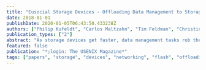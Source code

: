 ```yaml
---
title: "Eusocial Storage Devices - Offloading Data Management to Storage Devices that Can Act Collectively"
date: 2018-01-01
publishDate: 2020-01-05T06:43:50.433238Z
authors: ["Philip Kufeldt", "Carlos Maltzahn", "Tim Feldman", "Christine Green", "Grant Mackey", "Shingo Tanaka"]
publication_types: ["2"]
abstract: "As storage devices get faster, data management tasks rob the host of CPU cycles and DDR bandwidth. In this article, we examine a new interface to storage devices that can leverage existing and new CPU and DRAM resources to take over data management tasks like availability, recovery, and migrations. This new interface provides a roadmap for device-to-device interactions and more powerful storage devices capable of providing in-store compute services that can dramatically improve performance. We call such storage devices ``eusocial'' because we are inspired by eusocial insects like ants, termites, and bees, which as individuals are primitive but collectively accomplish amazing things."
featured: false
publication: "*;login: The USENIX Magazine*"
tags: ["papers", "storage", "devices", "networking", "flash", "offloading"]
---
```


